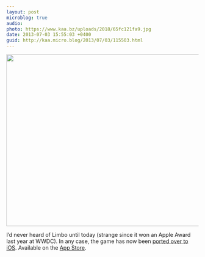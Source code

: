 ```yaml
---
layout: post
microblog: true
audio: 
photo: https://www.kaa.bz/uploads/2018/65fc121fa9.jpg
date: 2013-07-03 15:55:03 +0400
guid: http://kaa.micro.blog/2013/07/03/115503.html
---
```

<img src="https://www.kaa.bz/uploads/2018/65fc121fa9.jpg" alt="" width="800" height="450" class="alignnone size-full wp-image-614" />

I’d never heard of Limbo until today (strange since it won an Apple Award last year at WWDC). In any case, the game has now been <a href="http://limbogame.org/news/">ported over to iOS</a>. Available on the <a href="https://itunes.apple.com/us/app/id656951157%E2%80%8E">App Store</a>.
